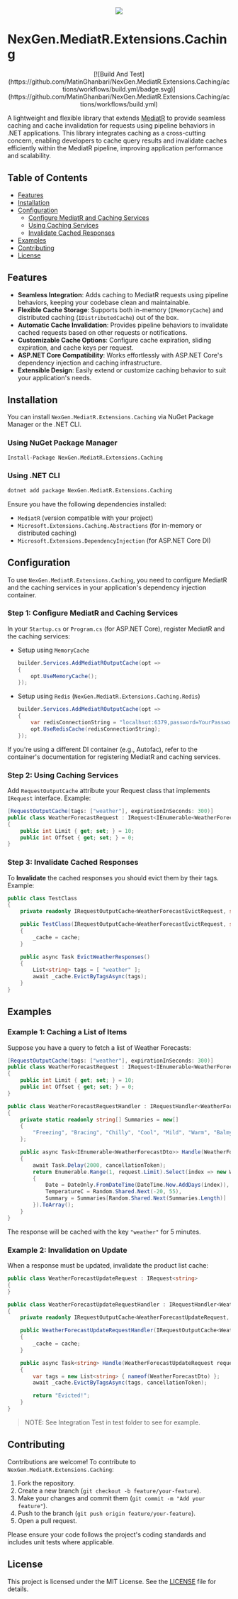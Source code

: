 <div align="center">
  <img src="assets/images/logo.png">
</div>

# NexGen.MediatR.Extensions.Caching

<div align="center">
[![Build And Test](https://github.com/MatinGhanbari/NexGen.MediatR.Extensions.Caching/actions/workflows/build.yml/badge.svg)](https://github.com/MatinGhanbari/NexGen.MediatR.Extensions.Caching/actions/workflows/build.yml)
</div>

A lightweight and flexible library that extends [MediatR](https://github.com/jbogard/MediatR) to provide seamless caching and cache invalidation for requests using pipeline behaviors in .NET applications. This library integrates caching as a cross-cutting concern, enabling developers to cache query results and invalidate caches efficiently within the MediatR pipeline, improving application performance and scalability.

## Table of Contents

- [Features](#features)
- [Installation](#installation)
- [Configuration](#configuration)
  - [Configure MediatR and Caching Services](#step-1-configure-mediatr-and-caching-services)
  - [Using Caching Services](#step-2-using-caching-services)
  - [Invalidate Cached Responses](#step-3-invalidate-cached-responses)
- [Examples](#examples)
- [Contributing](#contributing)
- [License](#license)

## Features

- **Seamless Integration**: Adds caching to MediatR requests using pipeline behaviors, keeping your codebase clean and maintainable.
- **Flexible Cache Storage**: Supports both in-memory (`IMemoryCache`) and distributed caching (`IDistributedCache`) out of the box.
- **Automatic Cache Invalidation**: Provides pipeline behaviors to invalidate cached requests based on other requests or notifications.
- **Customizable Cache Options**: Configure cache expiration, sliding expiration, and cache keys per request.
- **ASP.NET Core Compatibility**: Works effortlessly with ASP.NET Core's dependency injection and caching infrastructure.
- **Extensible Design**: Easily extend or customize caching behavior to suit your application's needs.

## Installation

You can install `NexGen.MediatR.Extensions.Caching` via NuGet Package Manager or the .NET CLI.

### Using NuGet Package Manager

```bash
Install-Package NexGen.MediatR.Extensions.Caching
```

### Using .NET CLI

```bash
dotnet add package NexGen.MediatR.Extensions.Caching
```

Ensure you have the following dependencies installed:

- `MediatR` (version compatible with your project)
- `Microsoft.Extensions.Caching.Abstractions` (for in-memory or distributed caching)
- `Microsoft.Extensions.DependencyInjection` (for ASP.NET Core DI)

## Configuration

To use `NexGen.MediatR.Extensions.Caching`, you need to configure MediatR and the caching services in your application's dependency injection container.

### Step 1: Configure MediatR and Caching Services

In your `Startup.cs` or `Program.cs` (for ASP.NET Core), register MediatR and the caching services:

- Setup using `MemoryCache`

  ```csharp
  builder.Services.AddMediatROutputCache(opt =>
  {
      opt.UseMemoryCache();
  });
  ```

- Setup using `Redis` (`NexGen.MediatR.Extensions.Caching.Redis`)
  ```csharp
  builder.Services.AddMediatROutputCache(opt =>
  {
      var redisConnectionString = "localhsot:6379,password=YourPassword";
      opt.UseRedisCache(redisConnectionString);
  });
  ```

If you're using a different DI container (e.g., Autofac), refer to the container's documentation for registering MediatR and caching services.

### Step 2: Using Caching Services

Add `RequestOutputCache` attribute your Request class that implements `IRequest` interface. Example:

```csharp
[RequestOutputCache(tags: ["weather"], expirationInSeconds: 300)]
public class WeatherForecastRequest : IRequest<IEnumerable<WeatherForecastDto>>
{
    public int Limit { get; set; } = 10;
    public int Offset { get; set; } = 0;
}
```

### Step 3: Invalidate Cached Responses

To **Invalidate** the cached responses you should evict them by their tags. Example:

```csharp
public class TestClass
{
    private readonly IRequestOutputCache<WeatherForecastEvictRequest, string> _cache;

    public TestClass(IRequestOutputCache<WeatherForecastEvictRequest, string> cache)
    {
        _cache = cache;
    }

    public async Task EvictWeatherResponses()
    {
        List<string> tags = [ "weather" ];
        await _cache.EvictByTagsAsync(tags);
    }
}
```

## Examples

### Example 1: Caching a List of Items

Suppose you have a query to fetch a list of Weather Forecasts:

```csharp
[RequestOutputCache(tags: ["weather"], expirationInSeconds: 300)]
public class WeatherForecastRequest : IRequest<IEnumerable<WeatherForecastDto>>
{
    public int Limit { get; set; } = 10;
    public int Offset { get; set; } = 0;
}

public class WeatherForecastRequestHandler : IRequestHandler<WeatherForecastRequest, IEnumerable<WeatherForecastDto>>
{
    private static readonly string[] Summaries = new[]
    {
        "Freezing", "Bracing", "Chilly", "Cool", "Mild", "Warm", "Balmy", "Hot", "Sweltering", "Scorching"
    };

    public async Task<IEnumerable<WeatherForecastDto>> Handle(WeatherForecastRequest request, CancellationToken cancellationToken)
    {
        await Task.Delay(2000, cancellationToken);
        return Enumerable.Range(1, request.Limit).Select(index => new WeatherForecastDto
        {
            Date = DateOnly.FromDateTime(DateTime.Now.AddDays(index)),
            TemperatureC = Random.Shared.Next(-20, 55),
            Summary = Summaries[Random.Shared.Next(Summaries.Length)]
        }).ToArray();
    }
}
```

The response will be cached with the key `"weather"` for 5 minutes.

### Example 2: Invalidation on Update

When a response must be updated, invalidate the product list cache:

```csharp
public class WeatherForecastUpdateRequest : IRequest<string>
{
}

public class WeatherForecastUpdateRequestHandler : IRequestHandler<WeatherForecastUpdateRequest, string>
{
    private readonly IRequestOutputCache<WeatherForecastUpdateRequest, string> _cache;

    public WeatherForecastUpdateRequestHandler(IRequestOutputCache<WeatherForecastUpdateRequest, string> cache)
    {
        _cache = cache;
    }

    public async Task<string> Handle(WeatherForecastUpdateRequest request, CancellationToken cancellationToken)
    {
        var tags = new List<string> { nameof(WeatherForecastDto) };
        await _cache.EvictByTagsAsync(tags, cancellationToken);

        return "Evicted!";
    }
}
```

> NOTE: See Integration Test in test folder to see for example.

## Contributing

Contributions are welcome! To contribute to `NexGen.MediatR.Extensions.Caching`:

1. Fork the repository.
2. Create a new branch (`git checkout -b feature/your-feature`).
3. Make your changes and commit them (`git commit -m "Add your feature"`).
4. Push to the branch (`git push origin feature/your-feature`).
5. Open a pull request.

Please ensure your code follows the project's coding standards and includes unit tests where applicable.

## License

This project is licensed under the MIT License. See the [LICENSE](LICENSE) file for details.
